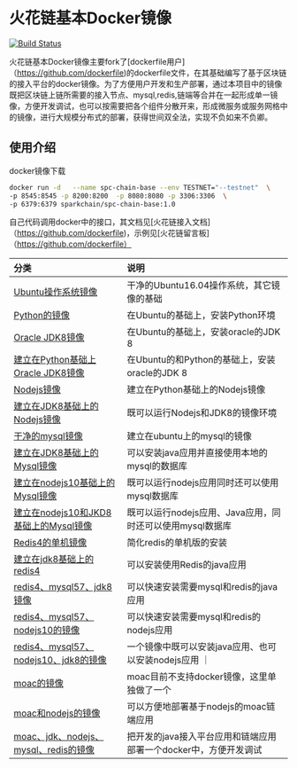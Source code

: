 火花链基本Docker镜像
==============
[![Build Status](https://travis-ci.org/QianmiOpen/interface-test.svg?branch=master)](#)

火花链基本Docker镜像主要fork了[dockerfile用户]（https://github.com/dockerfile)的dockerfile文件，在其基础编写了基于区块链的接入平台的docker镜像。为了方便用户开发和生产部署，通过本项目中的镜像既把区块链上链所需要的接入节点、mysql,redis,链端等合并在一起形成单一镜像，方便开发调试，也可以按需要把各个组件分散开来，形成微服务或服务网格中的镜像，进行大规模分布式的部署，获得世间双全法，实现不负如来不负卿。

## 使用介绍

docker镜像下载
```sh
docker run -d   --name spc-chain-base --env TESTNET="--testnet"  \
-p 8545:8545 -p 8200:8200  -p 8080:8080 -p 3306:3306  \
-p 6379:6379 sparkchain/spc-chain-base:1.0

```
 自己代码调用docker中的接口，其文档见[火花链接入文档]（https://github.com/dockerfile)，示例见[火花链留言板]（https://github.com/dockerfile）



| 分类 | 说明 |
| :------- | :----- |
| <a href="01ubuntu/README.md" target="_blank">Ubuntu操作系统镜像</a>| 干净的Ubuntu16.04操作系统，其它镜像的基础     |
| <a href="01python/README.md" target="_blank">Python的镜像</a>    | 在Ubuntu的基础上，安装Python环境   |
| <a href="03jdk8/README.md" target="_blank">Oracle JDK8镜像</a>    | 在Ubuntu的基础上，安装oracle的JDK 8|
| <a href="04jdk8_py/README.md" target="_blank">建立在Python基础上Oracle JDK8镜像</a>             | 在Ubuntu的和Python的基础上，安装oracle的JDK 8        |
| <a href="05nodejs/README.md" target="_blank">Nodejs镜像</a>   |    建立在Python基础上的Nodejs镜像         |
| <a href="06nodejs_jdk8/README.md" target="_blank">建立在JDK8基础上的Nodejs镜像</a>  | 既可以运行Nodejs和JDK8的镜像环境   |
| <a href="07mysql57/README.md" target="_blank">干净的mysql镜像</a>   | 建立在ubuntu上的mysql的镜像|
| <a href="08mysql57_jdk8/README.md" target="_blank">建立在JDK8基础上的Mysql镜像</a>                | 可以安装java应用并直接使用本地的mysql的数据库 |
| <a href="09mysql57_node10/README.md" target="_blank">建立在nodejs10基础上的Mysql镜像</a>                | 既可以运行nodejs应用同时还可以使用mysql数据库                  |
| <a href="09mysql57_node10_jdk8/README.md" target="_blank">建立在nodejs10和JKD8基础上的Mysql镜像</a>                | 既可以运行nodejs应用、Java应用，同时还可以使用mysql数据库          |
| <a href="10redis4/README.md" target="_blank">Redis4的单机镜像</a>          | 简化redis的单机版的安装   |
| <a href="11redis4_jdk8/README.md" target="_blank">建立在jdk8基础上的redis4</a> |可以安装使用Redis的java应用  |
| <a href="12redis4_mysql57_jdk8/README.md" target="_blank">redis4、mysql57、jdk8镜像</a> | 可以快速安装需要mysql和redis的java应用  |
| <a href="13redis4_mysql57_node10/README.md" target="_blank">redis4、mysql57、nodejs10的镜像</a> | 可以快速安装需要mysql和redis的nodejs应用  |
| <a href="14redis4_mysql57_node10_jdk8/README.md" target="_blank">redis4、mysql57、nodejs10、jdk8的镜像</a>                        | 一个镜像中既可以安装java应用、也可以安装nodejs应用 ｜
| <a href="15moac/README.md" target="_blank">moac的镜像</a>                 | moac目前不支持docker镜像，这里单独做了一个 |
| <a href="16moac_node10/README.md" target="_blank">moac和nodejs的镜像</a>                 | 可以方便地部署基于nodejs的moac链端应用          |
| <a href="17moac_redis4_mysql57_node10_jdk8/README.md" target="_blank">moac、jdk、nodejs、mysql、redis的镜像</a>                 | 把开发的java接入平台应用和链端应用部署一个docker中，方便开发调试         |

